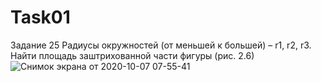 # Task01
Задание 25
Радиусы окружностей (от меньшей к большей) – r1, r2, r3. Найти площадь заштрихованной части фигуры (рис. 2.6)
![Снимок экрана от 2020-10-07 07-55-41](https://user-images.githubusercontent.com/71345635/95560899-9337b700-0a22-11eb-80ab-e8dae94d3b81.png)
